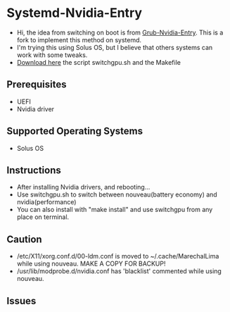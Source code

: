 # Systemd-Nvidia-Entry
* Hi, the idea from switching on boot is from [Grub-Nvidia-Entry](https://github.com/Superdanby/Grub-Nvidia-Entry). This is a fork to implement this method on systemd.
* I'm trying this using Solus OS, but I believe that others systems can work with some tweaks.
* [Download here](https://www.dropbox.com/s/ijrozhageftvy1p/OptimusScript.zip?dl=0) the script switchgpu.sh and the Makefile
## Prerequisites
*   UEFI
*   Nvidia driver

## Supported Operating Systems
*   Solus OS

## Instructions
*   After installing Nvidia drivers, and rebooting...
*	Use switchgpu.sh to switch between nouveau(battery economy) and nvidia(performance)
*	You can also install with "make install" and use switchgpu from any place on terminal.

## Caution
* /etc/X11/xorg.conf.d/00-ldm.conf is moved to ~/.cache/MarechalLima while using nouveau. MAKE A COPY FOR BACKUP!
* /usr/lib/modprobe.d/nvidia.conf has 'blacklist' commented while using nouveau.

## Issues

